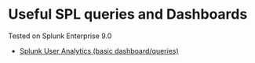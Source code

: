 # Useful SPL queries and Dashboards
Tested on Splunk Enterprise 9.0

- [Splunk User Analytics (basic dashboard/queries)](https://github.com/megazina/splunk-spl-queries/tree/main/SplunkUserAnalytics)